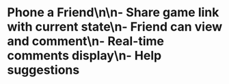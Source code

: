 # Phone a Friend\n\n- Share game link with current state\n- Friend can view and comment\n- Real-time comments display\n- Help suggestions
